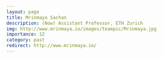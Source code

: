 ```yaml
---
layout: page
title: Mrinmaya Sachan
description: (Now) Assistant Professor, ETH Zurich
img: http://www.mrinmaya.io/images/teampic/Mrinmaya.jpg
importance: 12
category: past
redirect: http://www.mrinmaya.io/
---
```


